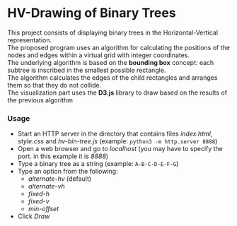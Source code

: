 # HV-Drawing of Binary Trees
This project consists of displaying binary trees in the Horizontal-Vertical representation.\
The proposed program uses an algorithm for calculating the positions of the nodes and edges within a virtual grid with integer coordinates.\
The underlying algorithm is based on the __bounding box__ concept: each subtree is inscribed in the smallest possible rectangle.\
The algorithm calculates the edges of the child rectangles and arranges them so that they do not collide.\
The visualization part uses the __D3.js__ library to draw based on the results of the previous algorithm

### Usage
* Start an HTTP server in the directory that contains files _index.html_, _style.css_ and _hv-bin-tree.js_ (example: `python3 -m http.server 8888`)
* Open a web browser and go to _localhost_ (you may have to specify the port. in this example it is _8888_)
* Type a binary tree as a string (example: `A-B-C-D-E-F-G`)
* Type an option from the following:
    * _alternate-hv_ (default)
    * _alternate-vh_
    * _fixed-h_
    * _fixed-v_
    * _min-offset_
* Click _Draw_

